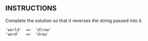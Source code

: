 ## INSTRUCTIONS

Complete the solution so that it reverses the string passed into it.
```
'world'  =>  'dlrow'
'word'   =>  'drow'
```
